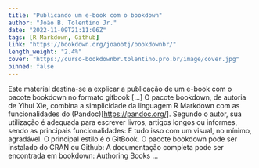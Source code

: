 ```yaml
---
title: "Publicando um e-book com o bookdown"
author: "João B. Tolentino Jr."
date: "2022-11-09T21:11:06Z"
tags: [R Markdown, Github]
link: "https://bookdown.org/joaobtj/bookdownbr/"
length_weight: "2.4%"
cover: "https://curso-bookdownbr.tolentino.pro.br/image/cover.jpg"
pinned: false
---
```


Este material destina-se a explicar a publicação de um e-book com o pacote bookdown no formato gitbook [...] O pacote bookdown, de autoria de Yihui Xie, combina a simplicidade da linguagem R Markdown com as funcionalidades do (Pandoc)[https://pandoc.org/]. Segundo o autor, sua utilização é adequada para escrever livros, artigos longos ou informes, sendo as principais funcionalidades: E tudo isso com um visual, no mínimo, agradável. O principal estilo é o GitBook. O pacote bookdown pode ser instalado do CRAN ou Github: A documentação completa pode ser encontrada em bookdown: Authoring Books ...
